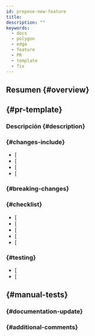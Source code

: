 ```yaml
---
id: propose-new-feature
title:
description: ""
keywords:
  - docs
  - polygon
  - edge
  - feature
  - PR
  - template
  - fix
---
```


## Resumen {#overview}



##  {#pr-template}

### Descripción {#description}



###  {#changes-include}

- [
- [
- [
- [

###  {#breaking-changes}



###  {#checklist}

- [
- [
- [
- [
- [

###  {#testing}

- [
- [

##  {#manual-tests}



###  {#documentation-update}



###  {#additional-comments}


